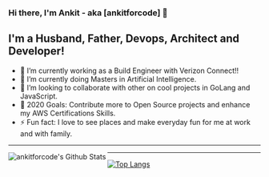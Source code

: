 ### Hi there, I'm Ankit - aka [ankitforcode] 👋

## I'm a Husband, Father, Devops, Architect and Developer!
- 🔭 I’m currently working as a Build Engineer with Verizon Connect!!
- 🌱 I’m currently doing Masters in Artificial Intelligence.
- 👯 I’m looking to collaborate with other on cool projects in GoLang and JavaScript.
- 🥅 2020 Goals: Contribute more to Open Source projects and enhance my AWS Certifications Skills.
- ⚡ Fun fact: I love to see places and make everyday fun for me at work and with family.

---

<img align="left" alt="ankitforcode's Github Stats" src="https://github-readme-stats.vercel.app/api?username=ankitforcode&show_icons=true&hide_border=true" />

---

[![Top Langs](https://github-readme-stats.vercel.app/api/top-langs/?username=ankitforcode)](https://github.com/anuraghazra/github-readme-stats)
